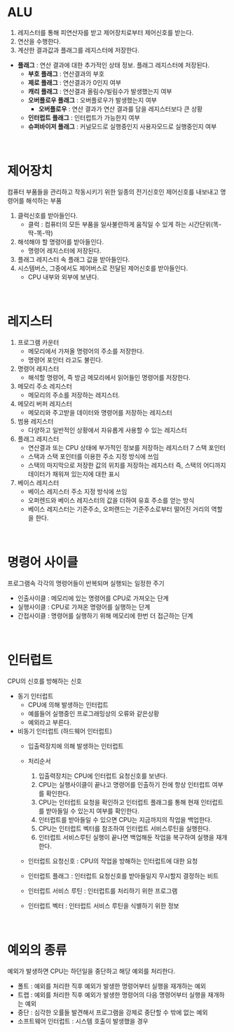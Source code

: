 # ALU
1. 레지스터를 통해 피연산자를 받고 제어장치로부터 제어신호를 받는다.
2. 연산을 수행한다.
3. 계산한 결과값과 플래그를 레지스터에 저장한다.
* **플래그** : 연산 결과에 대한 추가적인 상태 정보. 플래그 레지스터에 저장된다.
  * **부호 플래그** : 연산결과의 부호
  * **제로 플래그** : 연산결과가 0인지 여부
  * **캐리 플래그** : 연산결과 올림수/빌림수가 발생했는지 여부
  * **오버플로우 플래그** : 오버플로우가 발생했는지 여부
     * **오버플로우** : 연산 결과가 연산 결과를 담을 레지스터보다 큰 상황
  * **인터럽트 플래그** : 인터럽트가 가능한지 여부
  * **슈퍼바이저 플래그** : 커널모드로 실행중인지 사용자모드로 실행중인지 여부

<br>

# 제어장치
컴퓨터 부품들을 관리하고 작동시키기 위한 일종의 전기신호인 제어신호를 내보내고 명령어를 해석하는 부품
1. 클럭신호를 받아들인다.
   * 클럭 : 컴퓨터의 모든 부품을 일사불란하게 움직일 수 있게 하는 시간단위(똑-딱-똑-딱)
2. 해석해야 할 명령어를 받아들인다.
   * 명령어 레지스터에 저장된다.
3. 플래그 레지스터 속 플래그 값을 받아들인다.
4. 시스템버스, 그중에서도 제어버스로 전달된 제어신호를 받아들인다.
   * CPU 내부와 외부에 보낸다.

<br>

# 레지스터
1. 프로그램 카운터
   * 메모리에서 가져올 명령어의 주소를 저장한다.
   * 명령어 포인터 라고도 불린다.
2. 명령어 레지스터
   * 해석할 명령어, 즉 방금 메모리에서 읽어들인 명령어를 저장한다.
3. 메모리 주소 레지스터
   * 메모리의 주소를 저장하는 레지스터.
4. 메모리 버퍼 레지스터
   * 메모리와 주고받을 데이터와 명령어를 저장하는 레지스터
5. 범용 레지스터
   * 다양하고 일반적인 상황에서 자유롭게 사용할 수 있는 레지스터
6. 플래그 레지스터
   * 연산결과 또는 CPU 상태에 부가적인 정보를 저장하는 레지스터
7 스택 포인터
   * 스택과 스택 포인터를 이용한 주소 지정 방식에 쓰임
   * 스택의 마지막으로 저장한 값의 위치를 저장하는 레지스터 즉, 스택의 어디까지 데이터가 채워져 있는지에 대한 표시
8. 베이스 레지스터
   * 베이스 레지스터 주소 지정 방식에 쓰임
   * 오퍼렌드와 베이스 레지스터의 값을 더하여 유효 주소를 얻는 방식
   * 베이스 레지스터는 기준주소, 오퍼랜드는 기준주소로부터 떨어진 거리의 역할을 한다.

<br>  

# 명령어 사이클
프로그램속 각각의 명령어들이 반복되며 실행되는 일정한 주기
* 인출사이클 : 메모리에 있는 명령어를 CPU로 가져오는 단계
* 실행사이클 : CPU로 가져온 명령어를 실행하는 단계
* 간접사이클 : 명령어를 실행하기 위해 메모리에 한번 더 접근하는 단계

<br>

# 인터럽트
CPU의 신호를 방해하는 신호
* 동기 인터럽트
  * CPU에 의해 발생하는 인터럽트
  * 예를들어 실행중인 프로그래밍상의 오류와 같은상황
  * 예외라고 부른다.
* 비동기 인터럽트 (하드웨어 인터럽트)
  * 입출력장치에 의해 발생하는 인터럽트
  * 처리순서
    1. 입출력장치는 CPU에 인터럽트 요청신호를 보낸다.
    3. CPU는 실행사이클이 끝나고 명령어를 인출하기 전에 항상 인터럽트 여부를 확인한다.
    4. CPU는 인터럽트 요청을 확인하고 인터럽트 플래그를 통해 현재 인터럽트를 받아들일 수 있는지 여부를 확인한다.
    5. 인터럽트를 받아들일 수 있으면 CPU는 지금까지의 작업을 백업한다.
    6. CPU는 인터럽트 벡터를 참조하여 인터럽트 서비스루틴을 실행한다.
    7. 인터럽트 서비스루틴 실행이 끝나면 백업해둔 작업을 복구하여 실행을 재개한다.

  * 인터럽트 요청신호 : CPU의 작업을 방해하는 인터럽트에 대한 요청
  * 인터럽트 플래그 : 인터럽트 요청신호를 받아들일지 무시할지 결정하는 비트
  * 인터럽트 서비스 루틴 : 인터럽트를 처리하기 위한 프로그램
  * 인터럽트 벡터 : 인터럽트 서비스 루틴을 식별하기 위한 정보

<br>

# 예외의 종류
예외가 발생하면 CPU는 하던일을 중단하고 해당 예외를 처리한다.
* 폴트 : 예외를 처리한 직후 예외가 발생한 명령어부터 실행을 재개하는 예외
* 트랩 : 예외를 처리한 직후 예외가 발생한 명령어의 다음 명령어부터 실행을 재개하는 예외
* 중단 : 심각한 오률들 발견해서 프로그램을 강제로 중단할 수 밖에 없는 예외
* 소프트웨어 인터럽트 : 시스템 호출이 발생했을 경우
